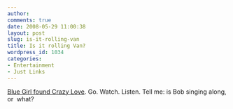```yaml
---
author:
comments: true
date: 2008-05-29 11:00:38
layout: post
slug: is-it-rolling-van
title: Is it rolling Van?
wordpress_id: 1034
categories:
- Entertainment
- Just Links
---
```


[Blue Girl found Crazy Love](http://bluegirlredstate.typepad.com/blue_girl/2008/05/crazy-love.html). Go. Watch. Listen. Tell me: is Bob singing along, or  what?
